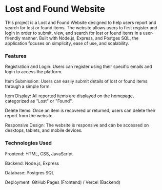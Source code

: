 # Lost and Found Website

This project is a Lost and Found Website designed to help users report and search for lost or found items. The website allows users to first register and login in order to submit, view, and search for lost or found items in a user-friendly manner. Built with Node.js, Express, and Postges SQL, the application focuses on simplicity, ease of use, and scalability.


### Features
Registration and Login: Users can register using their specific emails and login to access the platform.

Item Submission: Users can easily submit details of lost or found items through a simple form.

Item Display: All reported items are displayed on the homepage, categorized as "Lost" or "Found".

Delete Items: Once an item is recovered or returned, users can delete their report from the website.

Responsive Design: The website is responsive and can be accessed on desktops, tablets, and mobile devices.


### Technologies Used
Frontend: HTML, CSS, JavaScript

Backend: Node.js, Express

Database: Postgres SQL

Deployment: GitHub Pages (Frontend) / Vercel (Backend)
